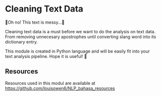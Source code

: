 # Cleaning Text Data 

🧹Oh no! This text is messy...🧹

Cleaning text data is a must before we want to do the analysis on text data. From removing unnecesary apostrophes until converting slang word into its dictionary entry. 

This module is created in Python language and will be easily fit into your text analysis pipeline. Hope it is useful! 🙏

## Resources
Resources used in this modul are available at https://github.com/louisowen6/NLP_bahasa_resources

